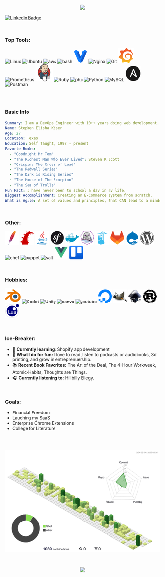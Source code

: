 <p align="center">
  <img src="https://capsule-render.vercel.app/api?text=S-Kiser&animation=fadeIn&type=waving&color=gradient&height=100"/>
</p>

<p align="center">
  
  [![Linkedin Badge](https://img.shields.io/badge/linkedin-blue?style=for-the-badge&logo=InVision&logoColor=white)](https://linkedin.com/in/s-kiser)
 <!--
  [![Facebook Badge](https://img.shields.io/badge/facebook-cornflowerblue?style=for-the-badge&logo=facebook&logoColor=white)](https://facebook.com/s-kiser)
  [![Freelancer Badge](https://img.shields.io/badge/freelancer-cadetblue?style=for-the-badge&logo=freelancer&logoColor=white)](https://freelancer.com/s-kiser)
  [![Fiverr Badge](https://img.shields.io/badge/fiverr-forrestgreen?style=for-the-badge)](https://fiverr.com/s-kiser)
  [![Upwork Badge](https://img.shields.io/badge/upwork-darkgreen?style=for-the-badge&logo=upwork&logoColor=white)](https://upwork.com/s-kiser)
  [![twitter-x Badge](https://img.shields.io/badge/twitter-black?style=for-the-badge&logo=x&logoColor=white)](https://x.com/s-kiser)
  [![Instagram Badge](https://img.shields.io/badge/instagram-indianred?style=for-the-badge&logo=instagram&logoColor=white)](https://instagram.com/s-kiser)
  [![Threads Badge](https://img.shields.io/badge/threads-black?style=for-the-badge&logo=threads&logoColor=white)](https://threads.com/s-kiser)
  [![YouTube Badge](https://img.shields.io/badge/youtube-darkred?style=for-the-badge&logo=youtube&logoColor=white)](https://youtube.com/@s-kiser)
  [![Medium Badge](https://img.shields.io/badge/medium-black?style=for-the-badge&logo=medium&logoColor=white)](https://medium.com/@s-kiser)
  [![Dev.To Badge](https://img.shields.io/badge/dev.to-black?style=for-the-badge&logo=dev.to&logoColor=white)](https://dev.to/s-kiser)-->
</p>

</br>

### Top Tools:

<!-- https://marwin1991.github.io/profile-technology-icons/ -->


<!-- https://github.com/marwin1991/profile-technology-icons*/ -->
<!-- <table>
	<tr>
		<td><img width="50" src="https://raw.githubusercontent.com/marwin1991/profile-technology-icons/refs/heads/main/icons/linux.png" alt="Linux" title="Linux"/></td>
		<td><img width="50" src="https://raw.githubusercontent.com/marwin1991/profile-technology-icons/refs/heads/main/icons/ubuntu.png" alt="Ubuntu" title="Ubuntu"/></td>
		<td><img width="50" src="https://raw.githubusercontent.com/marwin1991/profile-technology-icons/refs/heads/main/icons/aws.png" alt="AWS" title="AWS"/></td>
		<td><img width="50" src="https://raw.githubusercontent.com/marwin1991/profile-technology-icons/refs/heads/main/icons/bash.png" alt="bash" title="bash"/></td>
		<td><img width="50" src="https://raw.githubusercontent.com/marwin1991/profile-technology-icons/refs/heads/main/icons/nginx.png" alt="Nginx" title="Nginx"/></td>
		<td><img width="50" src="https://raw.githubusercontent.com/marwin1991/profile-technology-icons/refs/heads/main/icons/git.png" alt="Git" title="Git"/></td>
		<td><img width="50" src="https://raw.githubusercontent.com/marwin1991/profile-technology-icons/refs/heads/main/icons/jenkins.png" alt="Jenkins" title="Jenkins"/></td>
		<td><img width="50" src="https://raw.githubusercontent.com/marwin1991/profile-technology-icons/refs/heads/main/icons/grafana.png" alt="Grafana" title="Grafana"/></td>
	</tr>
	<tr>
		<td><img width="50" src="https://raw.githubusercontent.com/marwin1991/profile-technology-icons/refs/heads/main/icons/prometheus.png" alt="Prometheus" title="Prometheus"/></td>
		<td><img width="50" src="https://raw.githubusercontent.com/marwin1991/profile-technology-icons/refs/heads/main/icons/ruby.png" alt="Ruby" title="Ruby"/></td>
		<td><img width="50" src="https://raw.githubusercontent.com/marwin1991/profile-technology-icons/refs/heads/main/icons/php.png" alt="php" title="php"/></td>
		<td><img width="50" src="https://raw.githubusercontent.com/marwin1991/profile-technology-icons/refs/heads/main/icons/python.png" alt="Python" title="Python"/></td>
		<td><img width="50" src="https://raw.githubusercontent.com/marwin1991/profile-technology-icons/refs/heads/main/icons/mysql.png" alt="MySQL" title="MySQL"/></td>
		<td><img width="50" src="https://raw.githubusercontent.com/marwin1991/profile-technology-icons/refs/heads/main/icons/ansible.png" alt="Ansible" title="Ansible"/></td>
		<td><img width="50" src="https://raw.githubusercontent.com/marwin1991/profile-technology-icons/refs/heads/main/icons/postman.png" alt="Postman" title="Postman"/></td>
	</tr>
</table> -->

<p align="left">
  <!-- <img src="https://github.com/devicons/devicon/blob/master/icons/linux/linux-original.svg" alt="linux" width="45" height="45"/> -->
  <img width="50" src="https://raw.githubusercontent.com/marwin1991/profile-technology-icons/refs/heads/main/icons/linux.png" alt="Linux" title="Linux"/>
  <!-- <img src="https://www.vectorlogo.zone/logos/ubuntu/ubuntu-icon.svg" alt="ubuntu" width="45" height="45"/> -->
  <img width="50" src="https://raw.githubusercontent.com/marwin1991/profile-technology-icons/refs/heads/main/icons/ubuntu.png" alt="Ubuntu" title="Ubuntu"/>
  <img src="https://www.vectorlogo.zone/logos/amazon/amazon-tile.svg" alt="aws" width="45" title="AWS" />
  <!-- <img src="https://www.vectorlogo.zone/logos/gnu_bash/gnu_bash-icon.svg" alt="bash" width="45" height="45"/> -->
  <img width="50" src="https://raw.githubusercontent.com/marwin1991/profile-technology-icons/refs/heads/main/icons/bash.png" alt="bash" title="bash"/>
  <img src="https://github.com/devicons/devicon/blob/master/icons/vagrant/vagrant-original.svg" alt="vagrant" width="45" height="45" title="vagrant"/>
  <!-- <img src="https://github.com/devicons/devicon/blob/master/icons/nginx/nginx-original.svg" alt="nginx" width="45" height="45"/> -->
  <img width="50" src="https://raw.githubusercontent.com/marwin1991/profile-technology-icons/refs/heads/main/icons/nginx.png" alt="Nginx" title="Nginx"/>
  <!-- <img src="https://github.com/devicons/devicon/blob/master/icons/git/git-plain.svg" alt="git" width="45" height="45"/> -->
  <img width="50" src="https://raw.githubusercontent.com/marwin1991/profile-technology-icons/refs/heads/main/icons/git.png" alt="Git" title="Git"/>
  <img src="https://github.com/devicons/devicon/blob/master/icons/grafana/grafana-original.svg" alt="grafana" width="50" title="Grafana" />
  <!-- <img width="50" src="https://raw.githubusercontent.com/marwin1991/profile-technology-icons/refs/heads/main/icons/grafana.png" alt="Grafana" title="Grafana"/> -->
  <!-- <img src="https://www.vectorlogo.zone/logos/prometheusio/prometheusio-icon.svg" alt="promethius" width="45" height="45"/> -->
  <img width="50" src="https://raw.githubusercontent.com/marwin1991/profile-technology-icons/refs/heads/main/icons/prometheus.png" alt="Prometheus" title="Prometheus"/>
  <img src="https://github.com/devicons/devicon/blob/master/icons/jenkins/jenkins-original.svg" alt="jenkins" width="55" title="Jenkins"/>
  <!-- <img src="https://github.com/devicons/devicon/blob/master/icons/ruby/ruby-original.svg" alt="ruby" width="45" height="45"/> -->
  <img width="50" src="https://raw.githubusercontent.com/marwin1991/profile-technology-icons/refs/heads/main/icons/ruby.png" alt="Ruby" title="Ruby"/>
  <!-- <img src="https://github.com/devicons/devicon/blob/master/icons/php/php-original.svg" alt="php" width="45" height="45"/> -->
  <!-- <img width="60" src="https://raw.githubusercontent.com/marwin1991/profile-technology-icons/refs/heads/main/icons/php_(elephpant).png" alt="php" title="php"/> -->
  <img width="50" src="https://raw.githubusercontent.com/marwin1991/profile-technology-icons/refs/heads/main/icons/php.png" alt="php" title="php"/>
  <!-- <img src="https://github.com/devicons/devicon/blob/master/icons/python/python-original.svg" alt="python" width="45" height="45"/> -->
   <img width="50" src="https://raw.githubusercontent.com/marwin1991/profile-technology-icons/refs/heads/main/icons/python.png" alt="Python" title="Python"/>
  <!-- <img src="https://github.com/devicons/devicon/blob/master/icons/mysql/mysql-original.svg" alt="mysql" width="45" height="45"/> -->
  <img width="65" src="https://raw.githubusercontent.com/marwin1991/profile-technology-icons/refs/heads/main/icons/mysql.png" alt="MySQL" title="MySQL"/>
  <img src="https://github.com/devicons/devicon/blob/master/icons/ansible/ansible-original.svg" alt="ansible" width="50" height="50" title="Ansible"/>
  <!-- <img src="https://github.com/devicons/devicon/blob/master/icons/postman/postman-original.svg" alt="postman" width="45" height="45"/> -->
  <img width="50" src="https://raw.githubusercontent.com/marwin1991/profile-technology-icons/refs/heads/main/icons/postman.png" alt="Postman" title="Postman"/>
</p>

</br>

<!-- ![](./profile-3d-contrib/profile-green-animate.svg) -->
<!-- ![](./profile-3d-contrib/profile-night-view.svg) -->
<!-- ![](./profile-3d-contrib/profile-south-season-animate.svg) -->

</br>

### Basic Info
```yaml
Summary: I am a DevOps Engineer with 10++ years doing web development.
Name: Stephen Elisha Kiser
Age: 27
Location: Texas
Education: Self Taught, 1997 - present
Favorte Books:
  - "Goodnight Mr Tom"
  - "The Richest Man Who Ever Lived": Steven K Scott
  - "Crispin: The Cross of Lead"
  - "The Redwall Series"
  - "The Dark is Rising Series"
  - "The House of The Scorpion"
  - "The Sea of Trolls"
Fun Fact: I have never been to school a day in my life.
Biggest Accomplishment: Creating an E-Commerce system from scratch.
What is Agile: A set of values and principles, that CAN lead to a mindset.
```

</br>

### Other:
<p>
  <img src="https://github.com/devicons/devicon/blob/master/icons/apache/apache-original.svg" alt="apache2" width="45" height="45"/>
  <img src="https://github.com/devicons/devicon/blob/master/icons/rails/rails-plain.svg" alt="rails" width="45" height="45"/>
  <img src="https://github.com/devicons/devicon/blob/master/icons/java/java-original.svg" alt="java" width="45" height="45"/>
  <img src="https://github.com/devicons/devicon/blob/master/icons/symfony/symfony-original.svg" alt="symfony" width="45" height="45"/>
  <img src="https://github.com/devicons/devicon/blob/master/icons/docker/docker-plain.svg" alt="docker" width="45" height="45"/>
  <img src="https://github.com/devicons/devicon/blob/master/icons/podman/podman-original.svg" alt="podman" width="45" height="45"/>
  <img src="https://github.com/devicons/devicon/blob/master/icons/portainer/portainer-original.svg" alt="portainer" width="45" height="45"/>
  <img src="https://github.com/devicons/devicon/blob/master/icons/gitlab/gitlab-original.svg" alt="gitlab" width="45" height="45"/>
  <img src="https://github.com/devicons/devicon/blob/master/icons/drupal/drupal-plain.svg" alt="drupal" width="45" height="45"/>
  <img src="https://github.com/devicons/devicon/blob/master/icons/wordpress/wordpress-plain.svg" alt="wordpress" width="45" height="45"/>
  <img src="https://www.vectorlogo.zone/logos/chefio/chefio-icon.svg" alt="chef" width="45" height="45"/>
  <img src="https://www.vectorlogo.zone/logos/puppet/puppet-icon.svg" alt="puppet" width="45" height="45"/>
  <img src="https://www.vectorlogo.zone/logos/saltstack/saltstack-icon.svg" alt="salt" width="45" height="45"/>
  <img src="https://github.com/devicons/devicon/blob/master/icons/vuejs/vuejs-original.svg" alt="vuejs" width="45" height="45"/>
  <img src="https://github.com/devicons/devicon/blob/master/icons/trello/trello-original.svg" alt="trello" width="45" height="45"/>
</p>

<!--

<img width="50" src="https://raw.githubusercontent.com/marwin1991/profile-technology-icons/refs/heads/main/icons/gitlab.png" alt="GitLab" title="GitLab"/>
<img width="50" src="https://raw.githubusercontent.com/marwin1991/profile-technology-icons/refs/heads/main/icons/wordpress.png" alt="Wordpress" title="Wordpress"/>
<img width="50" src="https://raw.githubusercontent.com/marwin1991/profile-technology-icons/refs/heads/main/icons/canva.png" alt="Canva" title="Canva"/>
<img width="50" src="https://raw.githubusercontent.com/marwin1991/profile-technology-icons/refs/heads/main/icons/vue_js.png" alt="Vue.js" title="Vue.js"/>
<img width="50" src="https://raw.githubusercontent.com/marwin1991/profile-technology-icons/refs/heads/main/icons/java.png" alt="Java" title="Java"/>
<img width="50" src="https://raw.githubusercontent.com/marwin1991/profile-technology-icons/refs/heads/main/icons/lua.png" alt="Lua" title="Lua"/>
<img width="50" src="https://raw.githubusercontent.com/marwin1991/profile-technology-icons/refs/heads/main/icons/ruby_on_rails.png" alt="Ruby on Rails" title="Ruby on Rails"/>
<img width="50" src="https://raw.githubusercontent.com/marwin1991/profile-technology-icons/refs/heads/main/icons/rust.png" alt="Rust" title="Rust"/>
<img width="50" src="https://raw.githubusercontent.com/marwin1991/profile-technology-icons/refs/heads/main/icons/docker.png" alt="Docker" title="Docker"/>
<img width="50" src="https://raw.githubusercontent.com/marwin1991/profile-technology-icons/refs/heads/main/icons/digital_ocean.png" alt="Digital Ocean" title="Digital Ocean"/>
<img width="50" src="https://raw.githubusercontent.com/marwin1991/profile-technology-icons/refs/heads/main/icons/unity.png" alt="Unity" title="Unity"/>
<img width="50" src="https://raw.githubusercontent.com/marwin1991/profile-technology-icons/refs/heads/main/icons/godot.png" alt="Godot" title="Godot"/>

-->

</br>

### Hobbies:
<p align="left">
  <img src="https://github.com/devicons/devicon/blob/master/icons/blender/blender-original.svg" alt="blender" width="50" title="Blender" />
  <!-- <img src="https://github.com/devicons/devicon/blob/master/icons/godot/godot-original.svg" alt="godot" width="45" height="45"/> -->
  <img width="50" src="https://raw.githubusercontent.com/marwin1991/profile-technology-icons/refs/heads/main/icons/godot.png" alt="Godot" title="Godot"/>
  <!-- <img src="https://www.vectorlogo.zone/logos/unity3d/unity3d-icon.svg" alt="unity" width="45" height="45"/> -->
  <img width="50" src="https://raw.githubusercontent.com/marwin1991/profile-technology-icons/refs/heads/main/icons/unity.png" alt="Unity" title="Unity"/>
  <img src="https://www.vectorlogo.zone/logos/canva/canva-icon.svg" alt="canva" width="45" height="45"/>
  <img src="https://www.vectorlogo.zone/logos/youtube/youtube-icon.svg" alt="youtube" width="45" height="45"/>
  <img src="https://github.com/devicons/devicon/blob/master/icons/digitalocean/digitalocean-original.svg" alt="dgitalocean" width="45" height="45"/>
  <img src="https://github.com/devicons/devicon/blob/master/icons/gimp/gimp-original.svg" alt="gimp" width="45" height="45"/>
  <img src="https://github.com/devicons/devicon/blob/master/icons/inkscape/inkscape-original.svg" alt="inkscape" width="45" height="45"/>
  <img src="https://github.com/devicons/devicon/blob/master/icons/rust/rust-original.svg" alt="rust" width="45" height="45"/>
  <img src="https://github.com/devicons/devicon/blob/master/icons/lua/lua-original.svg" alt="lua" width="45" height="45"/>
</p>

</br>

<!-- ![GitHub stats](https://github-readme-stats.vercel.app/api?username=s-kiser&show_icons=true&theme=onedark&hide=issues,stars&show=reviews,discussions_started,discussions_answered,prs_merged,prs_merged_percentage) -->


<!-- [![Top Langs](https://github-readme-stats.vercel.app/api/top-langs/?username=s-kiser&layout=compact&theme=onedark)](https://github.com/anuraghazra/github-readme-stats) -->

<!--
### Linux Favorites:
<p align="left">
<img src="https://github.com/devicons/devicon/blob/master/icons/ssh/ssh-original-wordmark.svg" alt="ssh" width="45" height="45"/>
<img src="https://github.com/devicons/devicon/blob/master/icons/awk/awk-original-wordmark.svg" alt="awk" width="45" height="45"/>
<img src="https://github.com/devicons/devicon/blob/master/icons/debian/debian-original-wordmark.svg" alt="debian" width="45" height="45"/>
<img src="https://github.com/devicons/devicon/blob/master/icons/nano/nano-plain-wordmark.svg" alt="nano" width="45" height="45"/>
<img src="https://github.com/devicons/devicon/blob/master/icons/redhat/redhat-plain-wordmark.svg" alt="redhat" width="45" height="45"/>
</p> 
-->

### Ice-Breaker:
- 🌱 <b>Currently learning:</b> Shopify app development.
- 🔋 <b>What I do for fun:</b> I love to read, listen to podcasts or audiobooks, 3d printing, and grow in entreprenuership.
- 📚 <b>Recent Book Favorites:</b> The Art of the Deal, The 4-Hour Workweek, Atomic-Habits, Thoughts are Things.
- 🎧 <b>Currently listening to:</b> Hillbilly Ellegy.

</br>

### Goals:
- Financial Freedom
- Lauching my SaaS
- Enterprise Chrome Extensions
- College for Literature

</br>
<!--
### Latest from the Blog:
-->

</br>
<!--
### Stats:
<p>
-->
<!--
[![GitHub Streak](http://github-readme-streak-stats.herokuapp.com?user=s-kiser&theme=onedark)](https://git.io/streak-stats) ![GitHub stats](https://github-readme-stats.vercel.app/api?username=s-kiser&show_icons=true&theme=onedark&hide=issues,contribs&show=xxx)
</p>
-->

<!--
### Support Me:
<p>
<a href="https://www.buymeacoffee.com/s-kiser" target="_blank"><img src="https://cdn.buymeacoffee.com/buttons/default-orange.png" alt="Buy Me A Coffee" height="41" width="174"></a>
</p>
-->

![](./profile-3d-contrib/profile-green-animate.svg)

</br>

<p align="center">
  <img src="https://capsule-render.vercel.app/api?text=DevOps&animation=fadeIn&type=waving&color=gradient&height=100&section=footer"/>
</p>



<!--

https://github.com/devicons/devicon/blob/master/icons/linkedin/linkedin-original.svg

**s-kiser/s-kiser** is a ✨ _special_ ✨ repository because its `README.md` (this file) appears on your GitHub profile.

Here are some ideas to get you started:

- 🔭 I’m currently working on ...
- 🌱 I’m currently learning ...
- 👯 I’m looking to collaborate on ...
- 🤔 I’m looking for help with ...
- 💬 Ask me about ...
- 📫 How to reach me: ...
- 😄 Pronouns: ...
- ⚡ Fun fact: ...
-->
